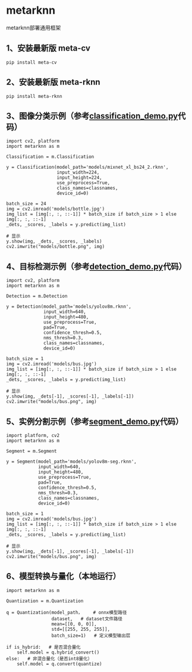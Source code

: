 # metarknn

metarknn部署通用框架

## 1、安装最新版 meta-cv

    pip install meta-cv

## 2、安装最新版 meta-rknn

    pip install meta-rknn

## 3、图像分类示例（参考[classification_demo.py](classification_demo.py)代码）

    import cv2, platform
    import metarknn as m
    
    Classification = m.Classification

    y = Classification(model_path='models/mixnet_xl_bs24_2.rknn',
                       input_width=224,
                       input_height=224,
                       use_preprocess=True,
                       class_names=classnames,
                       device_id=0)
    
    batch_size = 24
    img = cv2.imread('models/bottle.jpg')
    img_list = [img[:, :, ::-1]] * batch_size if batch_size > 1 else img[:, :, ::-1]
    _dets, _scores, _labels = y.predict(img_list)

    # 显示
    y.show(img, _dets, _scores, _labels)
    cv2.imwrite("models/bottle.png", img)

## 4、目标检测示例（参考[detection_demo.py](detection_demo.py)代码）

    import cv2, platform
    import metarknn as m

    Detection = m.Detection

    y = Detection(model_path='models/yolov8m.rknn',
                  input_width=640,
                  input_height=480,
                  use_preprocess=True,
                  pad=True,
                  confidence_thresh=0.5,
                  nms_thresh=0.3,
                  class_names=classnames,
                  device_id=0)
    
    batch_size = 1
    img = cv2.imread('models/bus.jpg')
    img_list = [img[:, :, ::-1]] * batch_size if batch_size > 1 else img[:, :, ::-1]
    _dets, _scores, _labels = y.predict(img_list)
    
    # 显示
    y.show(img, _dets[-1], _scores[-1], _labels[-1])
    cv2.imwrite("models/bus.png", img)

## 5、实例分割示例（参考[segment_demo.py](segment_demo.py)代码）

    import platform, cv2
    import metarknn as m

    Segment = m.Segment

    y = Segment(model_path='models/yolov8m-seg.rknn',
                input_width=640,
                input_height=480,
                use_preprocess=True,
                pad=True,
                confidence_thresh=0.5,
                nms_thresh=0.3,
                class_names=classnames,
                device_id=0)
    
    batch_size = 1
    img = cv2.imread('models/bus.jpg')
    img_list = [img[:, :, ::-1]] * batch_size if batch_size > 1 else img[:, :, ::-1]
    _dets, _scores, _labels = y.predict(img_list)
    
    # 显示
    y.show(img, _dets[-1], _scores[-1], _labels[-1])
    cv2.imwrite("models/bus.png", img)

## 6、模型转换与量化（本地运行）

    import metarknn as m
    
    Quantization = m.Quantization

    q = Quantization(model_path，    # onnx模型路径
                     dataset,   # dataset文件路径
                     mean=[[0, 0, 0]],
                     std=[[255, 255, 255]],
                     batch_size=1)   # 定义模型输出层

    if is_hybrid:   # 是否混合量化
        self.model = q.hybrid_convert()
    else:   # 非混合量化（是否int8量化）
        self.model = q.convert(quantize)
